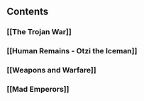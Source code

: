 ## Contents
###  [[The Trojan War]]
### [[Human Remains - Otzi the Iceman]]
### [[Weapons and Warfare]]
### [[Mad Emperors]]

